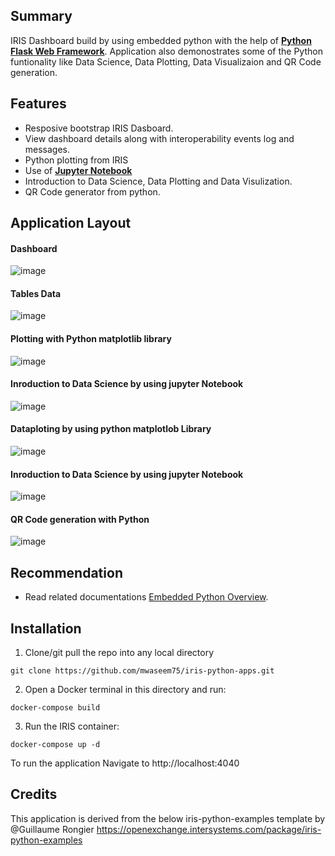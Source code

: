 ## Summary
IRIS Dashboard build by using embedded python with the help of [**Python Flask Web Framework**](https://flask.palletsprojects.com/). 
Application also demonostrates some of the Python funtionality like Data Science, Data Plotting, Data Visualizaion and QR Code generation. 
## Features
* Resposive bootstrap IRIS Dasboard.
* View dashboard details along with interoperability events log and messages.
* Python plotting from IRIS
* Use of [**Jupyter Notebook**](https://jupyter.org/)
* Introduction to Data Science, Data Plotting and Data Visulization.
* QR Code generator from python.
## Application Layout
#### Dashboard
![image](https://user-images.githubusercontent.com/18219467/155213244-803fecb4-5c76-4805-9bb0-ca5a11411129.png)
#### Tables Data
![image](https://user-images.githubusercontent.com/18219467/155213360-2662ec39-c4ad-487f-819a-8956b56130fc.png)
#### Plotting with Python matplotlib library
![image](https://user-images.githubusercontent.com/18219467/155135340-93a791cc-e193-47de-bbf5-645c9968bc7a.png)
#### Inroduction to Data Science by using jupyter Notebook
![image](https://user-images.githubusercontent.com/18219467/155152427-1eb17fe1-47f5-494a-b18b-287c9b188d45.png)
#### Dataploting by using python matplotlob Library
![image](https://user-images.githubusercontent.com/18219467/155152819-f6874b0d-94bd-47fa-b82f-498ebd6c6120.png)
#### Inroduction to Data Science by using jupyter Notebook
![image](https://user-images.githubusercontent.com/18219467/155154309-7b99f442-6240-481f-bee6-4dbd62309c2e.png)
#### QR Code generation with Python
![image](https://user-images.githubusercontent.com/18219467/155153417-f8aaea5b-1cfd-4ea8-af4e-f70c8a5ccff8.png)


## Recommendation 
 * Read related documentations [Embedded Python Overview](https://docs.intersystems.com/iris20212/csp/docbook/DocBook.UI.Page.cls?KEY=AFL_epython).

## Installation
1. Clone/git pull the repo into any local directory

```
git clone https://github.com/mwaseem75/iris-python-apps.git
```

2. Open a Docker terminal in this directory and run:

```
docker-compose build
```

3. Run the IRIS container:

```
docker-compose up -d 
```

To run the application Navigate to http://localhost:4040 

## Credits
This application is derived from the below iris-python-examples template by @Guillaume Rongier 
https://openexchange.intersystems.com/package/iris-python-examples

